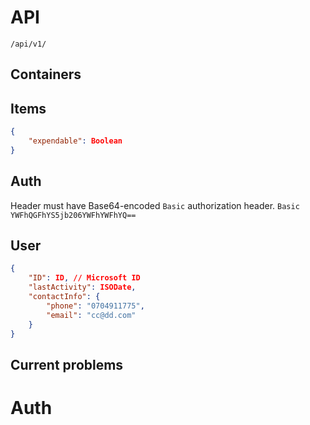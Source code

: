# API
`/api/v1/`
## Containers

## Items

``` json
{
    "expendable": Boolean
}
```

## Auth

Header must have Base64-encoded `Basic` authorization header.
`Basic YWFhQGFhYS5jb206YWFhYWFhYQ==`

## User

``` json
{
    "ID": ID, // Microsoft ID
    "lastActivity": ISODate,
    "contactInfo": {
        "phone": "0704911775",
        "email": "cc@dd.com"
    }
}
```

## Current problems
# Auth